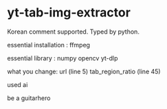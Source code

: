 # yt-tab-img-extractor

Korean comment supported.
Typed by python.

essential installation :
ffmpeg

essential library :
numpy
opencv
yt-dlp

what you change:
url (line 5)
tab_region_ratio (line 45)

used ai

be a guitarhero
